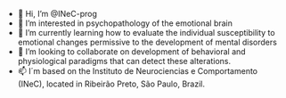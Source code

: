 - 👋 Hi, I’m @INeC-prog
- 👀 I’m interested in psychopathology of the emotional brain
- 🌱 I’m currently learning how to evaluate the individual susceptibility to emotional changes permissive to the development of mental disorders
- 💞️ I’m looking to collaborate on development of behavioral and physiological paradigms that can detect these alterations.
- 📫 I´m based on the Instituto de Neurociencias e Comportamento (INeC), located in Ribeirão Preto, São Paulo, Brazil.
